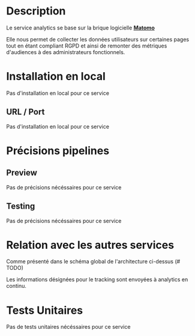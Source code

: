 # Description

Le service analytics se base sur la brique logicielle **[Matomo](https://matomo.org/matomo-analytics-the-google-analytics-alternative-that-protects-your-data-variation/)**

Elle nous permet de collecter les données utilisateurs sur certaines pages tout en étant compliant RGPD et ainsi de remonter des métriques d'audiences à des administrateurs fonctionnels.

# Installation en local

Pas d'installation en local pour ce service

## URL / Port

Pas d'installation en local pour ce service

# Précisions pipelines

## Preview

Pas de précisions nécéssaires pour ce service

## Testing

Pas de précisions nécéssaires pour ce service

# Relation avec les autres services

Comme présenté dans le schéma global de l'architecture ci-dessus (# TODO)

Les informations désignées pour le tracking sont envoyées à analytics en continu.

# Tests Unitaires

Pas de tests unitaires nécéssaires pour ce service
